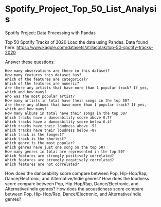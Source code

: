 # Spotify_Project_Top_50_List_Analysis
Spotify Project: Data Processing with Pandas 

Top 50 Spotify Tracks of 2020
Load the data using Pandas.
Data found here: https://www.kaggle.com/datasets/atillacolak/top-50-spotify-tracks-2020

Answer these questions:

    How many observations are there in this dataset?
    How many features this dataset has?
    Which of the features are categorical?
    Which of the features are numeric?
    Are there any artists that have more than 1 popular track? If yes, which and how many?
    Who was the most popular artist?
    How many artists in total have their songs in the top 50?
    Are there any albums that have more than 1 popular track? If yes, which and how many?
    How many albums in total have their songs in the top 50?
    Which tracks have a danceability score above 0.7?
    Which tracks have a danceability score below 0.4?
    Which tracks have their loudness above -5?
    Which tracks have their loudness below -8?
    Which track is the longest?
    Which track is the shortest?
    Which genre is the most popular?
    Which genres have just one song on the top 50?
    How many genres in total are represented in the top 50?
    Which features are strongly positively correlated?
    Which features are strongly negatively correlated?
    Which features are not correlated?

How does the danceability score compare between Pop, Hip-Hop/Rap, Dance/Electronic, and Alternative/Indie genres?
How does the loudness score compare between Pop, Hip-Hop/Rap, Dance/Electronic, and Alternative/Indie genres?
How does the acousticness score compare between Pop, Hip-Hop/Rap, Dance/Electronic, and Alternative/Indie genres?
